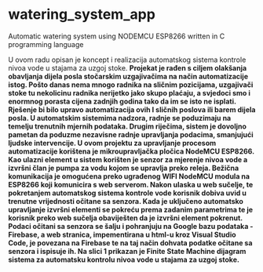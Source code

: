 # watering_system_app
Automatic watering system using NODEMCU ESP8266 written in C programming language

U ovom radu opisan je koncept i realizacija automatskog sistema kontrole nivoa vode u stajama za uzgoj stoke. <b /> Projekat je rađen s ciljem olakšanja obavljanja dijela posla stočarskim uzgajivačima na način automatizacije istog. Pošto danas nema mnogo radnika na sličnim pozicijama, uzgajivači stoke tu nekolicinu radnika nerijetko jako skupo plaćaju, a svjedoci smo i enormnog porasta cijena zadnjih godina tako da im se isto ne isplati. Rješenje bi bilo upravo automatizacija ovih I sličnih poslova ili barem dijela posla.
U automatskim sistemima nadzora, radnje se poduzimaju na temelju trenutnih mjernih podataka. Drugim riječima, sistem je dovoljno pametan da poduzme nezavisne radnje upravljanja podacima, smanjujući ljudske intervencije.
U ovom projektu za upravljanje procesom automatizacije korištena je mikroupravljačka pločica NodeMCU ESP8266. Kao ulazni element u sistem korišten je senzor za mjerenje nivoa vode a izvršni član je pumpa za vodu kojom se upravlja preko releja.
Bežična komunikacija je omogućena preko ugrađenog WIFI NodeMCU modula na ESP8266 koji komunicira s web serverom.
Nakon ulaska u web sučelje, te pokretanjem automatskog sistema kontrole vode korisnik dobiva uvid u trenutne vrijednosti očitane sa senzora. 
Kada je uključeno automatsko upravljanje izvršni elementi se pokreću prema zadanim parametrima te je korisnik preko web sučelja obaviješten da je izvršni element pokrenut.
Podaci očitani sa senzora se šalju i pohranjuju na Google bazu podataka - Firebase, a web stranica, impementirana u html-u kroz Visual Studio Code, je povezana na Firebase te na taj način dohvata podatke očitane sa senzora i ispisuje ih.
Na slici 1 prikazan je Finite State Machine dijagram sistema za automatsku kontrolu nivoa vode u stajama za uzgoj stoke.

